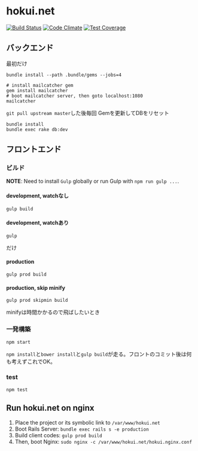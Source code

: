 hokui.net
=========
[![Build Status](https://travis-ci.org/hokui/hokui.net.svg)](https://travis-ci.org/hokui/hokui.net)
[![Code Climate](https://codeclimate.com/github/hokui/hokui.net/badges/gpa.svg)](https://codeclimate.com/github/hokui/hokui.net)
[![Test Coverage](https://codeclimate.com/github/hokui/hokui.net/badges/coverage.svg)](https://codeclimate.com/github/hokui/hokui.net)

バックエンド
--------
最初だけ
```
bundle install --path .bundle/gems --jobs=4

# install mailcatcher gem
gem install mailcatcher
# boot mailcatcher server, then goto localhost:1080
mailcatcher
```

`git pull upstream master`した後毎回
Gemを更新してDBをリセット
```
bundle install
bundle exec rake db:dev
```

フロントエンド
--------
### ビルド
**NOTE**: Need to install `Gulp` globally or run Gulp with `npm run gulp ...`.

#### development, watchなし
```
gulp build
```

#### development, watchあり
```
gulp
```
だけ

#### production
```
gulp prod build
```

#### production, skip minify
```
gulp prod skipmin build
```
minifyは時間かかるので飛ばしたいとき

### 一発構築
```
npm start
```
`npm install`と`bower install`と`gulp build`が走る。フロントのコミット後は何も考えずこれでOK。

### test
```
npm test
```

Run hokui.net on nginx
--------
1. Place the project or its symbolic link to `/var/www/hokui.net`
2. Boot Rails Server: `bundle exec rails s -e production`
3. Build client codes: `gulp prod build`
4. Then, boot Nginx: `sudo nginx -c /var/www/hokui.net/hokui.nginx.conf`


